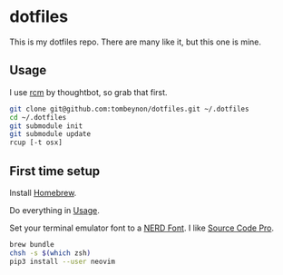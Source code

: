# dotfiles

This is my dotfiles repo. There are many like it, but this one is mine. 

## Usage

I use [rcm](https://github.com/thoughtbot/rcm) by thoughtbot, so grab that first.

```BASH
git clone git@github.com:tombeynon/dotfiles.git ~/.dotfiles
cd ~/.dotfiles
git submodule init
git submodule update
rcup [-t osx]
```

## First time setup

Install [Homebrew](http://brew.sh/).

Do everything in [Usage](#usage).

Set your terminal emulator font to a [NERD Font](https://github.com/ryanoasis/nerd-fonts). I like [Source Code Pro](https://github.com/ryanoasis/nerd-fonts/blob/master/patched-fonts/SourceCodePro/Regular/complete/Sauce%20Code%20Pro%20Nerd%20Font%20Complete.ttf).

```BASH
brew bundle
chsh -s $(which zsh)
pip3 install --user neovim
```
